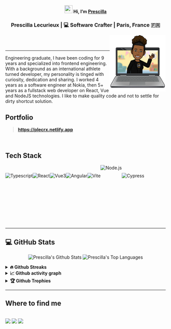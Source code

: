 <div align='center'>
    <strong> <img src="https://media.giphy.com/media/hvRJCLFzcasrR4ia7z/giphy.gif" width="25px" height=25> Hi, I’m <a href="https://plecrx.netlify.app" target="blank">Prescilla</a></strong>
    <h3> Prescilla Lecurieux | 💻 Software Crafter | Paris, France  🇫🇷  </h3>
</div>

[<img align="right" height="auto" width="35%" alt="KPN" src="https://github.com/plecrx/plecrx.io/blob/master/public/bitmoji.png"/>](https://plecrx.io)

<br/>

<br/>

-----

Engineering graduate, I have been coding for 9 years and specialized into frontend engineering.
With a background as an international athlete turned developer, my personality is tinged with curiosity, dedication and sharing.
I worked 4 years as a software engineer at Nokia, then 5+ years as a fullstack web developer on React, Vue and NodeJS technologies. I like to make quality code and not to settle for dirty shortcut solution.
<br/>

## Portfolio
> **https://plecrx.netlify.app**

<br/>

## Tech Stack
<div style="display: flex; align-items: center;">
<img src="https://upload.wikimedia.org/wikipedia/commons/thumb/4/4c/Typescript_logo_2020.svg/2048px-Typescript_logo_2020.svg.png" alt="Typescript" height="100" />
<img src="https://profilinator.rishav.dev/skills-assets/react-original-wordmark.svg" alt="React" height="100"/>
<img src="https://profilinator.rishav.dev/skills-assets/vuejs-original-wordmark.svg" alt="Vue3" height="100" />
<img src="https://upload.wikimedia.org/wikipedia/commons/thumb/c/cf/Angular_full_color_logo.svg/2048px-Angular_full_color_logo.svg.png" alt="Angular" height="100" />
<img src="https://res.cloudinary.com/practicaldev/image/fetch/s--X34Ci_KT--/c_limit%2Cf_auto%2Cfl_progressive%2Cq_auto%2Cw_800/https://vitejs.dev/logo.svg" alt="Vite" height="100" />
<img src="https://upload.wikimedia.org/wikipedia/commons/thumb/archive/d/d9/20160518085101!Node.js_logo.svg/120px-Node.js_logo.svg.png" alt="Node.js" height="150" />
<img src="https://i0.wp.com/blog.knoldus.com/wp-content/uploads/2022/03/cypress.png?fit=364%2C364&ssl=1" alt="Cypress" height="100"/>    
</div>

<br>
<br>

----

## 💻 GitHub Stats

<p align="center">
    <img alt="Prescilla's Github Stats" src="https://github-readme-stats.vercel.app/api?username=plecrx&amp;show_icons=true&theme=slateorange&hide=contribs,issues&count_private=true&hide_border=true" height="auto" width="55%"/>
    <img alt="Prescilla's Top Languages" src="https://github-readme-stats.vercel.app/api/top-langs?username=plecrx&layout=compact&theme=slateorange&hide_border=true" height="auto" width="35%"/>
</p>

<details>
    <summary><b>🔥 Github Streaks</b></summary><br>
    <p align="center">
        <img width="500px" src="https://github-readme-streak-stats.herokuapp.com/?user=plecrx&hide_border=true&theme=slateorange&currStreakNum=ffffff&sideNums=ffffff" alt="plecrx"/>
    </p>
</details>

<details>
    <br/>
  <summary><b>&#x1f4c8; Github activity graph</b></summary>
    <img alt="Prescilla's Activity Graph" src='https://github-readme-activity-graph.cyclic.app/graph?username=plecrx&count_private=true&bg_color=36393f&color=ffffff&line=db942a&point=FFFFFF&hide_border=true'>
</details>

<details>
    <summary><b>🏆 Github Trophies</b></summary><br/>
       <img alt="Prescilla's Github Trophies" src='https://github-profile-trophy.vercel.app/?username=plecrx&theme=gruvbox&no-frame=true&row=1&&margin-w=20&no-bg=true'>
</details>

----

## Where to find me
<br>
<a href="https://www.linkedin.com/in/plecrx/"><img src="https://img.shields.io/badge/LinkedIn-0077B5?style=for-the-badge&logo=linkedin&logoColor=white"></a>
<a href="mailto:prescilla@plecrx.io"><img src="https://img.shields.io/badge/Gmail-D14836?style=for-the-badge&logo=gmail&logoColor=white"></a>
<a href="https://fr.wikipedia.org/wiki/Prescilla_Lecurieux"><img src="https://img.shields.io/badge/Wikipedia-%23000000.svg?style=for-the-badge&logo=wikipedia&logoColor=white"></a>
